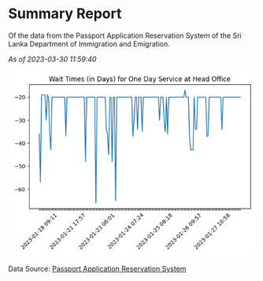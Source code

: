 # Summary Report

Of the data from the Passport Application Reservation System of the Sri Lanka Department of Immigration and Emigration.

*As of 2023-03-30 11:59:40*

![Wait Time Chart](summary.wait_time_chart.png)

Data Source: [Passport Application Reservation System](https://eservices.immigration.gov.lk:8443/appointment/pages/reservationApplication.xhtml)